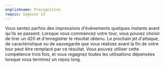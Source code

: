 ```yaml
---
englishname: Precognitive
requis: Sagesse 13
---
```


Vous sentez parfois des impressions d'évènements quelques instants avant qu'ils se passent. Lorsque vous commencez votre tour, vous pouvez choisir de tirer un d20 et d'enregistrer le résultat obtenu. Le prochain jet d'attaque, de caractéristique ou de sauvegarde que vous réalisez avant la fin de votre tour peut être remplacé par ce résultat. Vous pouvez utiliser cette compétence trois fois, et vous regagnez toutes les utilisations dépensées lorsque vous terminez un repos long.
